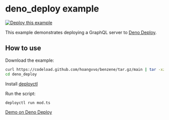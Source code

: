 # deno_deploy example

[![Deploy this example](https://deno.com/deno-deploy-button.svg)](https://dash.deno.com/new?url=https://raw.githubusercontent.com/hoangvvo/benzene/main/examples/deno_deploy/mod.ts)

This example demonstrates deploying a GraphQL server to [Deno Deploy](https://deno.com/deploy).

## How to use

Download the example:

```bash
curl https://codeload.github.com/hoangvvo/benzene/tar.gz/main | tar -xz --strip=2 benzene-main/examples/deno_deploy
cd deno_deploy
```

Install [deployctl](https://deno.com/deploy/docs/deployctl)

Run the script:

```bash
deployctl run mod.ts
```

[Demo on Deno Deploy](https://benzene-example.deno.dev/)
